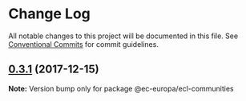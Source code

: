 # Change Log

All notable changes to this project will be documented in this file.
See [Conventional Commits](https://conventionalcommits.org) for commit guidelines.

<a name="0.3.1"></a>

## [0.3.1](https://github.com/ec-europa/europa-component-library/compare/@ec-europa/ecl-communities@0.3.0...@ec-europa/ecl-communities@0.3.1) (2017-12-15)

**Note:** Version bump only for package @ec-europa/ecl-communities
